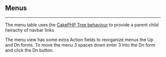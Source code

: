 ## Menus
---

The menu table uses the [CakePHP Tree behaviour](https://book.cakephp.org/2.0/en/core-libraries/behaviors/tree.html) to provide a parent child heirachy of navbar links

The menu view has some extra Action fields to reorganize menus the Up and Dn forms. To move the menu 3 spaces down enter 3 into the Dn form and click the Dn button.

